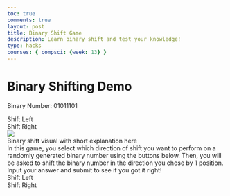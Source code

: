 ```yaml
---
toc: true
comments: true
layout: post
title: Binary Shift Game
description: Learn binary shift and test your knowledge!
type: hacks
courses: { compsci: {week: 13} }
---
```


<html lang="en">
<head>
  <meta charset="UTF-8">
  <meta name="viewport" content="width=device-width, initial-scale=1.0">

  <title>Binary Shifting Demo</title>
</head>
<body>
  <h1>Binary Shifting Demo</h1>

  <p>Binary Number: <span id="binaryNumber">01011101</span></p>

  <div class="button" id="left-shift" onclick="shift('left')">Shift Left</div>
  <div class="button" id="right-shift" onclick="shift('right')">Shift Right</div>
  
  <script>
    let binaryNumber = parseInt("0101", 2); // Initial binary number (in decimal form)

    function updateBinaryDisplay() {
      document.getElementById("binaryNumber").textContent = binaryNumber.toString(2).padStart(4, '0');
    }

    function shiftLeft() {
      binaryNumber <<= 1; // Shift the binary number to the left
      updateBinaryDisplay();
    }

    function shiftRight() {
      binaryNumber >>= 1; // Shift the binary number to the right
      updateBinaryDisplay();
    }
    </script>
  </body>
</html>


<html>
<head>
  <meta charset="UTF-8">
  <meta name="viewport" content="width=device-width, initial-scale=1.0">
  <link rel="stylesheet" href="styles.css">
  <title>Binary Shifter Game</title>
</head>
<img src="/tri2/images/shift.png">
<div>Binary shift visual with short explanation here</div>
<div>In this game, you select which direction of shift you want to perform on a randomly generated binary number using the buttons below. Then, you will be asked to shift the binary number in the direction you chose by 1 position. Input your answer and submit to see if you got it right!</div>
<body>
  <div class="container">
    <div class="output" id="output"></div>
    <div class="button" id="left-shift" onclick="shift('left')">Shift Left</div>
    <div class="button" id="right-shift" onclick="shift('right')">Shift Right</div>
  </div>
  <script src="script.js"></script>
</body>
</html>

<script>
// generate a random binary number with certain number of bits
function generateBinaryNumber(bits) {
  return Math.floor(Math.random() * Math.pow(2, bits)).toString(2).padStart(bits, '0');
}
// direction of shift
function shift(direction) {
  const output = document.getElementById('output');
  const binaryNumber = generateBinaryNumber(8); // here you can change the number of bits, right now there are 8
  output.textContent = binaryNumber; // updates the output div with the shifted binary number
  const positions = 1; // may code random position in the future
  const playerAnswer = prompt(`Enter the result of ${direction === 'left' ? 'left' : 'right'} shifting the binary number: ${binaryNumber} by ${positions} positions`);
  const correctAnswer = direction === 'left'
    ? binaryNumber.slice(positions) + '0'.repeat(positions)
    : '0'.repeat(positions) + binaryNumber.slice(0, -positions);
  if (playerAnswer === correctAnswer) {
    alert('Correct! :)');
  } else {
    alert(`Incorrect >:( The correct answer is ${correctAnswer}. Please review binary shift above.`);
  }
}
</script>
